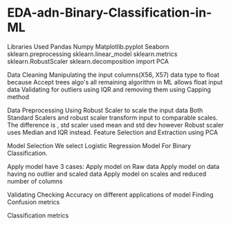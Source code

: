 # EDA-adn-Binary-Classification-in-ML
  Libraries Used
      Pandas
      Numpy
      Matplotlib.pyplot
      Seaborn
      sklearn.preprocessing
      sklearn.linear_model
      sklearn.metrics
      sklearn.RobustScaler
      sklearn.decomposition import PCA

  Data Cleaning
      Manipulating the input columns(X56, X57) data type to float because Accept trees algo's all remaining algorithm in ML allows float input data
      Validating for outliers using IQR and removing them using Capping method

  Data Preprocessing
      Using Robust Scaler to scale the input data
          Both Standard Scalers and robust scaler transform input to comparable scales. The difference is , std scaler used mean and std dev however Robust scaler uses Median and IQR instead.
      Feature Selection and Extraction using PCA

  Model Selection
      We select Logistic Regression Model For Binary Classification.

  Apply model have 3 cases:
      Apply model on Raw data
      Apply model on data having no outlier and scaled data
      Apply model on scales and reduced number of columns

  Validating
      Checking Accuracy on different applications of model
      Finding Confusion metrics

  Classification metrics
